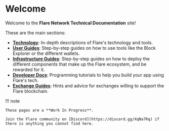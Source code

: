 # Welcome

Welcome to the **Flare Network Technical Documentation** site!

These are the main sections:

* **[Technology](tech/index.md)**: In-depth descriptions of Flare's technology and tools.
* **[User Guides](user/index.md)**: Step-by-step guides on how to use tools like the Block Explorer or the different wallets.
* **[Infrastructure Guides](infra/index.md)**: Step-by-step guides on how to deploy the different components that make up the Flare ecosystem, and be rewarded for it.
* **[Developer Docs](dev/index.md)**: Programming tutorials to help you build your app using Flare's tech.
* **[Exchange Guides](exchange/index.md)**: Hints and advice for exchanges willing to support the Flare blockchain.

!!! note

    These pages are a **Work In Progress**.

    Join the Flare community on [Discord](https://discord.gg/XqNa7Rq) if there is anything you cannot find here.
